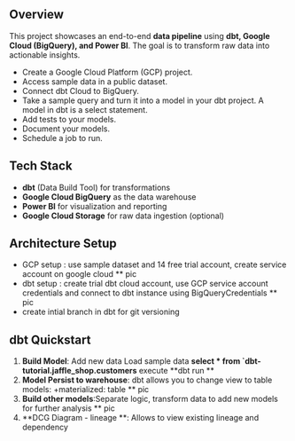 

## Overview

This project showcases an end-to-end **data pipeline** using **dbt, Google Cloud (BigQuery), and Power BI**. The goal is to transform raw data into actionable insights.

- Create a Google Cloud Platform (GCP) project.
- Access sample data in a public dataset.
- Connect dbt Cloud to BigQuery.
- Take a sample query and turn it into a model in your dbt project. A model in dbt is a select statement.
- Add tests to your models.
- Document your models.
- Schedule a job to run.

## Tech Stack
- **dbt** (Data Build Tool) for transformations
- **Google Cloud BigQuery** as the data warehouse
- **Power BI** for visualization and reporting
- **Google Cloud Storage** for raw data ingestion (optional)

## Architecture Setup
- GCP setup : use sample dataset and 14 free trial account, create service account on google cloud ** pic
- dbt setup : create trial dbt cloud account, use GCP service account credentials and connect to dbt instance using BigQueryCredentials ** pic
- create intial branch in dbt for git versioning

  
 ## dbt Quickstart
 1. **Build Model**: Add new data Load sample data **select * from `dbt-tutorial.jaffle_shop.customers** execute **dbt run ** 
 2. **Model Persist to warehouse**: dbt allows you to change view to table models: +materialized: table ** pic
 3. **Build other models**:Separate logic, transform data to add new models for further analysis ** pic
 4. **DCG Diagram - lineage **: Allows to view existing lineage and dependency
